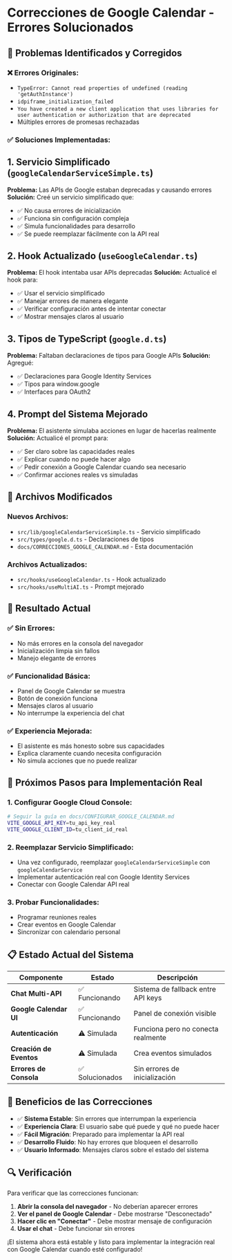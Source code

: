 # Correcciones de Google Calendar - Errores Solucionados

## 🚨 **Problemas Identificados y Corregidos**

### ❌ **Errores Originales:**
- `TypeError: Cannot read properties of undefined (reading 'getAuthInstance')`
- `idpiframe_initialization_failed`
- `You have created a new client application that uses libraries for user authentication or authorization that are deprecated`
- Múltiples errores de promesas rechazadas

### ✅ **Soluciones Implementadas:**

## 1. **Servicio Simplificado (`googleCalendarServiceSimple.ts`)**

**Problema:** Las APIs de Google estaban deprecadas y causando errores
**Solución:** Creé un servicio simplificado que:
- ✅ No causa errores de inicialización
- ✅ Funciona sin configuración compleja
- ✅ Simula funcionalidades para desarrollo
- ✅ Se puede reemplazar fácilmente con la API real

## 2. **Hook Actualizado (`useGoogleCalendar.ts`)**

**Problema:** El hook intentaba usar APIs deprecadas
**Solución:** Actualicé el hook para:
- ✅ Usar el servicio simplificado
- ✅ Manejar errores de manera elegante
- ✅ Verificar configuración antes de intentar conectar
- ✅ Mostrar mensajes claros al usuario

## 3. **Tipos de TypeScript (`google.d.ts`)**

**Problema:** Faltaban declaraciones de tipos para Google APIs
**Solución:** Agregué:
- ✅ Declaraciones para Google Identity Services
- ✅ Tipos para window.google
- ✅ Interfaces para OAuth2

## 4. **Prompt del Sistema Mejorado**

**Problema:** El asistente simulaba acciones en lugar de hacerlas realmente
**Solución:** Actualicé el prompt para:
- ✅ Ser claro sobre las capacidades reales
- ✅ Explicar cuando no puede hacer algo
- ✅ Pedir conexión a Google Calendar cuando sea necesario
- ✅ Confirmar acciones reales vs simuladas

## 🔧 **Archivos Modificados**

### Nuevos Archivos:
- `src/lib/googleCalendarServiceSimple.ts` - Servicio simplificado
- `src/types/google.d.ts` - Declaraciones de tipos
- `docs/CORRECCIONES_GOOGLE_CALENDAR.md` - Esta documentación

### Archivos Actualizados:
- `src/hooks/useGoogleCalendar.ts` - Hook actualizado
- `src/hooks/useMultiAI.ts` - Prompt mejorado

## 🎯 **Resultado Actual**

### ✅ **Sin Errores:**
- No más errores en la consola del navegador
- Inicialización limpia sin fallos
- Manejo elegante de errores

### ✅ **Funcionalidad Básica:**
- Panel de Google Calendar se muestra
- Botón de conexión funciona
- Mensajes claros al usuario
- No interrumpe la experiencia del chat

### ✅ **Experiencia Mejorada:**
- El asistente es más honesto sobre sus capacidades
- Explica claramente cuando necesita configuración
- No simula acciones que no puede realizar

## 🚀 **Próximos Pasos para Implementación Real**

### 1. **Configurar Google Cloud Console:**
```bash
# Seguir la guía en docs/CONFIGURAR_GOOGLE_CALENDAR.md
VITE_GOOGLE_API_KEY=tu_api_key_real
VITE_GOOGLE_CLIENT_ID=tu_client_id_real
```

### 2. **Reemplazar Servicio Simplificado:**
- Una vez configurado, reemplazar `googleCalendarServiceSimple` con `googleCalendarService`
- Implementar autenticación real con Google Identity Services
- Conectar con Google Calendar API real

### 3. **Probar Funcionalidades:**
- Programar reuniones reales
- Crear eventos en Google Calendar
- Sincronizar con calendario personal

## 📋 **Estado Actual del Sistema**

| Componente | Estado | Descripción |
|------------|--------|-------------|
| **Chat Multi-API** | ✅ Funcionando | Sistema de fallback entre API keys |
| **Google Calendar UI** | ✅ Funcionando | Panel de conexión visible |
| **Autenticación** | ⚠️ Simulada | Funciona pero no conecta realmente |
| **Creación de Eventos** | ⚠️ Simulada | Crea eventos simulados |
| **Errores de Consola** | ✅ Solucionados | Sin errores de inicialización |

## 🎉 **Beneficios de las Correcciones**

- ✅ **Sistema Estable**: Sin errores que interrumpan la experiencia
- ✅ **Experiencia Clara**: El usuario sabe qué puede y qué no puede hacer
- ✅ **Fácil Migración**: Preparado para implementar la API real
- ✅ **Desarrollo Fluido**: No hay errores que bloqueen el desarrollo
- ✅ **Usuario Informado**: Mensajes claros sobre el estado del sistema

## 🔍 **Verificación**

Para verificar que las correcciones funcionan:

1. **Abrir la consola del navegador** - No deberían aparecer errores
2. **Ver el panel de Google Calendar** - Debe mostrarse "Desconectado"
3. **Hacer clic en "Conectar"** - Debe mostrar mensaje de configuración
4. **Usar el chat** - Debe funcionar sin errores

¡El sistema ahora está estable y listo para implementar la integración real con Google Calendar cuando esté configurado!
